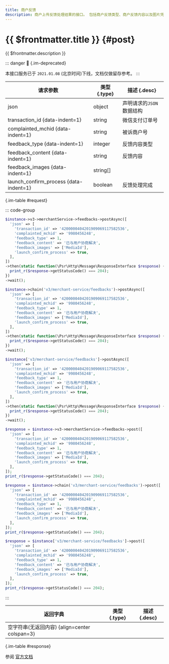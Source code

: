 ```yaml
---
title: 商户反馈
description: 商户上传反馈处理结果的接口。 包括商户反馈类型、商户反馈内容以及图片凭证。 其中上传图片凭证需首先调用“商户上传反馈图片”接口，得到图片id，再将id填入请求。
---
```


# {{ $frontmatter.title }} {#post}

{{ $frontmatter.description }}

::: danger :no_entry_sign: {.im-deprecated}

本接口服务已于 `2021.01.08` (北京时间)下线，文档仅做留存参考。
:::

| 请求参数 | 类型 {.type} | 描述 {.desc}
| --- | --- | ---
| json | object | 声明请求的`JSON`数据结构
| transaction_id {data-indent=1} | string | 微信支付订单号
| complainted_mchid {data-indent=1} | string | 被诉商户号
| feedback_type {data-indent=1} | integer | 反馈内容类型
| feedback_content {data-indent=1} | string | 反馈内容
| feedback_images {data-indent=1} | string[] | 
| launch_confirm_process {data-indent=1} | boolean | 反馈处理完成

{.im-table #request}

::: code-group

```php [异步纯链式]
$instance->v3->merchantService->feedbacks->postAsync([
  'json' => [
    'transaction_id' => '4200000404201909069117582536',
    'complainted_mchid' => '9980456248',
    'feedback_type' => 1,
    'feedback_content' => '已与用户协商解决',
    'feedback_images' => ['MediaId'],
    'launch_confirm_process' => true,
  ],
])
->then(static function(\Psr\Http\Message\ResponseInterface $response) {
  print_r($response->getStatusCode() === 204);
})
->wait();
```

```php [异步声明式]
$instance->chain('v3/merchant-service/feedbacks')->postAsync([
  'json' => [
    'transaction_id' => '4200000404201909069117582536',
    'complainted_mchid' => '9980456248',
    'feedback_type' => 1,
    'feedback_content' => '已与用户协商解决',
    'feedback_images' => ['MediaId'],
    'launch_confirm_process' => true,
  ],
])
->then(static function(\Psr\Http\Message\ResponseInterface $response) {
  print_r($response->getStatusCode() === 204);
})
->wait();
```

```php [异步属性式]
$instance['v3/merchant-service/feedbacks']->postAsync([
  'json' => [
    'transaction_id' => '4200000404201909069117582536',
    'complainted_mchid' => '9980456248',
    'feedback_type' => 1,
    'feedback_content' => '已与用户协商解决',
    'feedback_images' => ['MediaId'],
    'launch_confirm_process' => true,
  ],
])
->then(static function(\Psr\Http\Message\ResponseInterface $response) {
  print_r($response->getStatusCode() === 204);
})
->wait();
```

```php [同步纯链式]
$response = $instance->v3->merchantService->feedbacks->post([
  'json' => [
    'transaction_id' => '4200000404201909069117582536',
    'complainted_mchid' => '9980456248',
    'feedback_type' => 1,
    'feedback_content' => '已与用户协商解决',
    'feedback_images' => ['MediaId'],
    'launch_confirm_process' => true,
  ],
]);
print_r($response->getStatusCode() === 204);
```

```php [同步声明式]
$response = $instance->chain('v3/merchant-service/feedbacks')->post([
  'json' => [
    'transaction_id' => '4200000404201909069117582536',
    'complainted_mchid' => '9980456248',
    'feedback_type' => 1,
    'feedback_content' => '已与用户协商解决',
    'feedback_images' => ['MediaId'],
    'launch_confirm_process' => true,
  ],
]);
print_r($response->getStatusCode() === 204);
```

```php [同步属性式]
$response = $instance['v3/merchant-service/feedbacks']->post([
  'json' => [
    'transaction_id' => '4200000404201909069117582536',
    'complainted_mchid' => '9980456248',
    'feedback_type' => 1,
    'feedback_content' => '已与用户协商解决',
    'feedback_images' => ['MediaId'],
    'launch_confirm_process' => true,
  ],
]);
print_r($response->getStatusCode() === 204);
```

:::

| 返回字典 | 类型 {.type} | 描述 {.desc}
| --- | --- | ---
| 空字符串(无返回内容) {align=center colspan=3}

{.im-table #response}

参阅 [官方文档](https://pay.weixin.qq.com/wiki/doc/apiv3/wxpay/tool/merchant-service/chapter3_6.shtml)
